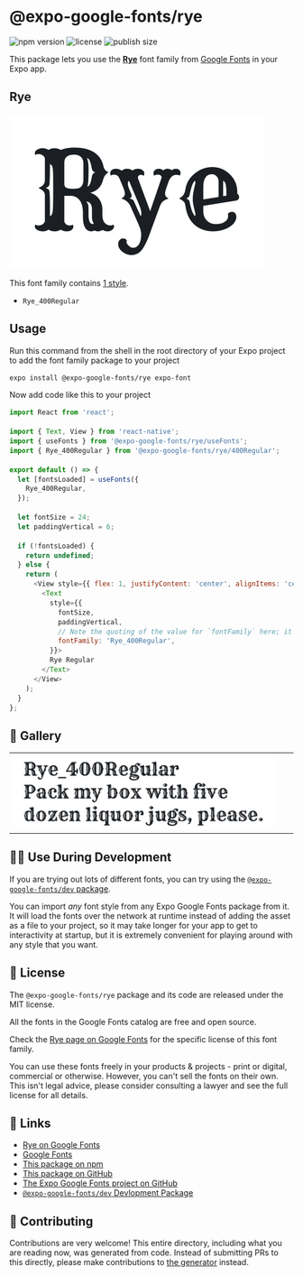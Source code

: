 # @expo-google-fonts/rye

![npm version](https://flat.badgen.net/npm/v/@expo-google-fonts/rye)
![license](https://flat.badgen.net/github/license/expo/google-fonts)
![publish size](https://flat.badgen.net/packagephobia/install/@expo-google-fonts/rye)

This package lets you use the [**Rye**](https://fonts.google.com/specimen/Rye) font family from [Google Fonts](https://fonts.google.com/) in your Expo app.

## Rye

![Rye](./font-family.png)

This font family contains [1 style](#-gallery).

- `Rye_400Regular`

## Usage

Run this command from the shell in the root directory of your Expo project to add the font family package to your project
```sh
expo install @expo-google-fonts/rye expo-font
```

Now add code like this to your project
```js
import React from 'react';

import { Text, View } from 'react-native';
import { useFonts } from '@expo-google-fonts/rye/useFonts';
import { Rye_400Regular } from '@expo-google-fonts/rye/400Regular';

export default () => {
  let [fontsLoaded] = useFonts({
    Rye_400Regular,
  });

  let fontSize = 24;
  let paddingVertical = 6;

  if (!fontsLoaded) {
    return undefined;
  } else {
    return (
      <View style={{ flex: 1, justifyContent: 'center', alignItems: 'center' }}>
        <Text
          style={{
            fontSize,
            paddingVertical,
            // Note the quoting of the value for `fontFamily` here; it expects a string!
            fontFamily: 'Rye_400Regular',
          }}>
          Rye Regular
        </Text>
      </View>
    );
  }
};

```

## 🔡 Gallery


||||
|-|-|-|
|![Rye_400Regular](./Rye_400Regular.ttf.png)||||


## 👩‍💻 Use During Development

If you are trying out lots of different fonts, you can try using the [`@expo-google-fonts/dev` package](https://github.com/expo/google-fonts/tree/master/font-packages/dev#readme).

You can import *any* font style from any Expo Google Fonts package from it. It will load the fonts
over the network at runtime instead of adding the asset as a file to your project, so it may take longer
for your app to get to interactivity at startup, but it is extremely convenient
for playing around with any style that you want.

## 📖 License

The `@expo-google-fonts/rye` package and its code are released under the MIT license.

All the fonts in the Google Fonts catalog are free and open source.

Check the [Rye page on Google Fonts](https://fonts.google.com/specimen/Rye) for the specific license of this font family.

You can use these fonts freely in your products & projects - print or digital, commercial or otherwise. However, you can't sell the fonts on their own. This isn't legal advice, please consider consulting a lawyer and see the full license for all details.

## 🔗 Links

- [Rye on Google Fonts](https://fonts.google.com/specimen/Rye)
- [Google Fonts](https://fonts.google.com/)
- [This package on npm](https://www.npmjs.com/package/@expo-google-fonts/rye)
- [This package on GitHub](https://github.com/expo/google-fonts/tree/master/font-packages/rye)
- [The Expo Google Fonts project on GitHub](https://github.com/expo/google-fonts)
- [`@expo-google-fonts/dev` Devlopment Package](https://github.com/expo/google-fonts/tree/master/font-packages/dev)

## 🤝 Contributing

Contributions are very welcome! This entire directory, including what you are reading now, was generated from code. Instead of submitting PRs to this directly, please make contributions to [the generator](https://github.com/expo/google-fonts/tree/master/packages/generator) instead.
